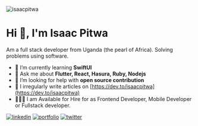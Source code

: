 <p align="left"> <img src="https://komarev.com/ghpvc/?username=isaacpitwa" alt="isaacpitwa" /> </p>

<h1>Hi 👋, I'm Isaac Pitwa</h1>
<p>Am a full stack developer from Uganda (the pearl of Africa). Solving problems using software.</p>


- 🌱  I’m currently learning **SwiftUI**
- 💬  Ask me about **Flutter, React, Hasura, Ruby, Nodejs**
- 🤝  I’m looking for help with **open source contribution**
- 📝  I irregularly write articles on [https://dev.to/isaacpitwa](https://dev.to/isaacpitwa)
- 🧑🏾‍💻  I am Available for Hire for as Frontend Developer, Mobile Developer or  Fullstack developer.

[![linkedin](https://img.shields.io/badge/linkedin-0A66C2?style=for-the-badge&logo=linkedin&logoColor=white)](https://linkedin.com/in/isaac-pitwa)
[![portfolio](https://img.shields.io/badge/my_portfolio-ffc01d?style=for-the-badge&logo=ko-fi&logoColor=white)](https://isaacpitwa.github.io/my-portfolio/) [![twitter](https://img.shields.io/badge/twitter-1DA1F2?style=for-the-badge&logo=twitter&logoColor=white)](https://twitter.com/isaacpitwa)
